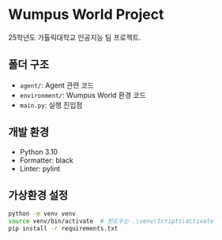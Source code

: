 # Wumpus World Project

25학년도 가톨릭대학교 인공지능 팀 프로젝트.

## 폴더 구조
- `agent/`: Agent 관련 코드
- `environment/`: Wumpus World 환경 코드
- `main.py`: 실행 진입점

## 개발 환경
- Python 3.10
- Formatter: black
- Linter: pylint

## 가상환경 설정
```bash
python -m venv venv
source venv/bin/activate  # 윈도우는 .\venv\Scripts\activate
pip install -r requirements.txt